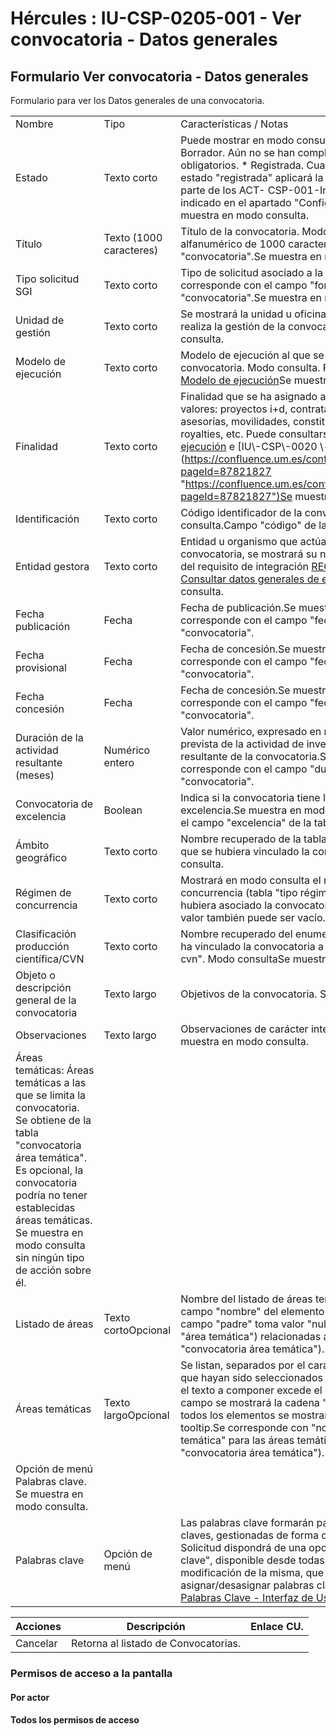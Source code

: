 # Hércules : IU\-CSP\-0205\-001 \- Ver convocatoria \- Datos generales



## Formulario Ver convocatoria \- Datos generales

Formulario para ver los Datos generales de una convocatoria.



|  | | |
| --- | --- | --- |
| Nombre | Tipo | Características / Notas |
| Estado | Texto corto | Puede mostrar en modo consulta uno de estos valores:* Borrador. Aún no se han completado todos sus campos obligatorios. * Registrada. Cuando la convocatoria figura en estado "registrada" aplicará la visibilidad de las misma por parte de los ACT\- CSP\-001\-Investigador de acuerdo a lo indicado en el apartado "Configuración Solicitudes".  Se muestra en modo consulta. |
| Título | Texto (1000 caracteres) | Título de la convocatoria. Modo consulta. El campo será un alfanumérico de 1000 caracteres.Campo "título" de la tabla "convocatoria".Se muestra en modo consulta. |
| Tipo solicitud SGI | Texto corto | Tipo de solicitud asociado a la convocatoria. Modo consulta.Se corresponde con el campo "formulario solicitud" de la tabla "convocatoria".Se muestra en modo consulta. |
| Unidad de gestión | Texto corto | Se mostrará la unidad u oficina (OTRI, OPE, UGI, etc.) que realiza la gestión de la convocatoria.Se muestra en modo consulta. |
| Modelo de ejecución | Texto corto | Modelo de ejecución al que se ha vinculado la convocatoria. Modo consulta. Puede consultarse [CSP \- Modelo de ejecución](https://confluence.um.es/confluence/pages/viewpage.action?pageId=85633092 "https://confluence.um.es/confluence/pages/viewpage.action?pageId=85633092")Se muestra en modo consulta. |
| Finalidad | Texto corto | Finalidad que se ha asignado a la convocatoria. Ejemplos de valores: proyectos i\+d, contratación rrhh, servicios técnicos, asesorías, movilidades, constitución grupos, infraestructuras, royalties, etc. Puede consultarse [CSP \- Modelo de ejecución](https://confluence.um.es/confluence/pages/viewpage.action?pageId=85633092 "https://confluence.um.es/confluence/pages/viewpage.action?pageId=85633092") e [IU\-CSP\-0020 \- Gestión de tipos de finalidad](https://confluence.um.es/confluence/pages/viewpage.action?pageId=87821827 "https://confluence.um.es/confluence/pages/viewpage.action?pageId=87821827")Se muestra en modo consulta. |
| Identificación | Texto corto | Código identificador de la convocatoria. Se muestra en modo consulta.Campo "código" de la tabla convocatoria |
| Entidad gestora | Texto corto | Entidad u organismo que actúa como gestor de la convocatoria, se mostrará su nombre que se obtendrá a través del requisito de integración [REQ\-INT\-0015\-SGEMP\-0030 \- Consultar datos generales de empresa](/hercules/sgi-sistema-de-gestion-de-investigacion/requisitos-y-analisis-funcional/analisis-funcional-sgi-hercules/gen-aspectos-generales/int-requisitos-de-integracion/req-int-0015-sgemp-integracion-con-sistema-de-gestion-de-empresas/req-int-0015-sgemp-0030-consultar-datos-generales-de-empresa.md "/hercules/sgi-sistema-de-gestion-de-investigacion/requisitos-y-analisis-funcional/analisis-funcional-sgi-hercules/gen-aspectos-generales/int-requisitos-de-integracion/req-int-0015-sgemp-integracion-con-sistema-de-gestion-de-empresas/req-int-0015-sgemp-0030-consultar-datos-generales-de-empresa.md").Se muestra en modo consulta. |
| Fecha publicación | Fecha | Fecha de publicación.Se muestra en modo consulta.Se corresponde con el campo "fecha publicación" de la tabla "convocatoria". |
| Fecha provisional | Fecha | Fecha de concesión.Se muestra en modo consulta.Se corresponde con el campo "fecha provisional" de la tabla "convocatoria". |
| Fecha concesión | Fecha | Fecha de concesión.Se muestra en modo consulta.Se corresponde con el campo "fecha concesión" de la tabla "convocatoria". |
| Duración de la actividad resultante (meses) | Numérico entero | Valor numérico, expresado en meses, que indicará la duración prevista de la actividad de investigación (proyecto, contrato) resultante de la convocatoria.Se muestra en modo consulta.Se corresponde con el campo "duración" de la tabla "convocatoria". |
| Convocatoria de excelencia | Boolean | Indica si la convocatoria tiene la categoría de convocatoria de excelencia.Se muestra en modo consulta.Se corresponde con el campo "excelencia" de la tabla "convocatoria". |
| Ámbito geográfico | Texto corto | Nombre recuperado de la tabla "Tipo ámbito geográfico" al que se hubiera vinculado la convocatoria.Se muestra en modo consulta. |
| Régimen de concurrencia | Texto corto | Mostrará en modo consulta el nombre del tipo de régimen concurrencia (tabla "tipo régimen concurrencia") al que se hubiera asociado la convocatoria. Al ser un campo opcional, su valor también puede ser vacío.Se muestra en modo consulta. |
| Clasificación producción científica/CVN | Texto corto | Nombre recuperado del enumerado "Apartado CVN" al que se ha vinculado la convocatoria a través del campo "apartado cvn". Modo consultaSe muestra en modo consulta. |
| Objeto o descripción general de la convocatoria | Texto largo | Objetivos de la convocatoria. Se muestra en modo consulta. |
| Observaciones | Texto largo | Observaciones de carácter interno de la convocatoria.Se muestra en modo consulta. |
| Áreas temáticas: Áreas temáticas a las que se limita la convocatoria. Se obtiene de la tabla "convocatoria área temática".  Es opcional, la convocatoria podría no tener establecidas áreas temáticas. Se muestra en modo consulta sin ningún tipo de acción sobre él. | | |
| Listado de áreas | Texto cortoOpcional | Nombre del listado de áreas temáticas. Se corresponde con el campo "nombre" del elemento raíz del árbol (aquel cuyo campo "padre" toma valor "null") de áreas temáticas (tabla "área temática") relacionadas a la convocatoria (tabla "convocatoria área temática"). |
| Áreas temáticas | Texto largoOpcional | Se listan, separados por el carácter coma, todos los elementos que hayan sido seleccionados del árbol de áreas temáticas. Si el texto a componer excede el espacio reservado para el campo se mostrará la cadena "..."  y el valor completo con todos los elementos se mostrará con el componente de tooltip.Se corresponde con "nombre" de la tabla "área temática" para las áreas temáticas de la convocatoria (tabla "convocatoria área temática"). |
| Opción de menú Palabras clave. Se muestra en modo consulta. | | |
| Palabras clave | Opción de menú | Las palabras clave formarán parte del tesauro de palabras claves, gestionadas de forma común en el SGI.La entidad Solicitud dispondrá de una opción de menú "Palabras clave", disponible desde todas las pantallas de creación y modificación de la misma, que permitirá gestionar y asignar/desasignar palabras claves como se define en [GEN \- Palabras Clave \- Interfaz de Usuario](/hercules/sgi-sistema-de-gestion-de-investigacion/requisitos-y-analisis-funcional/analisis-funcional-sgi-hercules/gen-aspectos-generales/plcl-palabras-clave/gen-palabras-clave-interfaz-de-usuario/index.md "/hercules/sgi-sistema-de-gestion-de-investigacion/requisitos-y-analisis-funcional/analisis-funcional-sgi-hercules/gen-aspectos-generales/plcl-palabras-clave/gen-palabras-clave-interfaz-de-usuario/index.md") |



| Acciones | Descripción | Enlace CU. |
| --- | --- | --- |
| Cancelar | Retorna al listado de Convocatorias. |  |

### Permisos de acceso a la pantalla

#### Por actor

#### Todos los permisos de acceso





